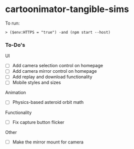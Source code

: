 # cartoonimator-tangible-sims

To run:
```
> ($env:HTTPS = "true") -and (npm start --host)
```

### To-Do's

UI
- [ ] Add camera selection control on homepage 
- [ ] Add camera mirror control on homepage
- [ ] Add replay and download functionality
- [ ] Mobile styles and sizes 

Animation 
- [ ] Physics-based asteroid orbit math 

Functionality 
- [ ] Fix capture button flicker

Other 
- [ ] Make the mirror mount for camera